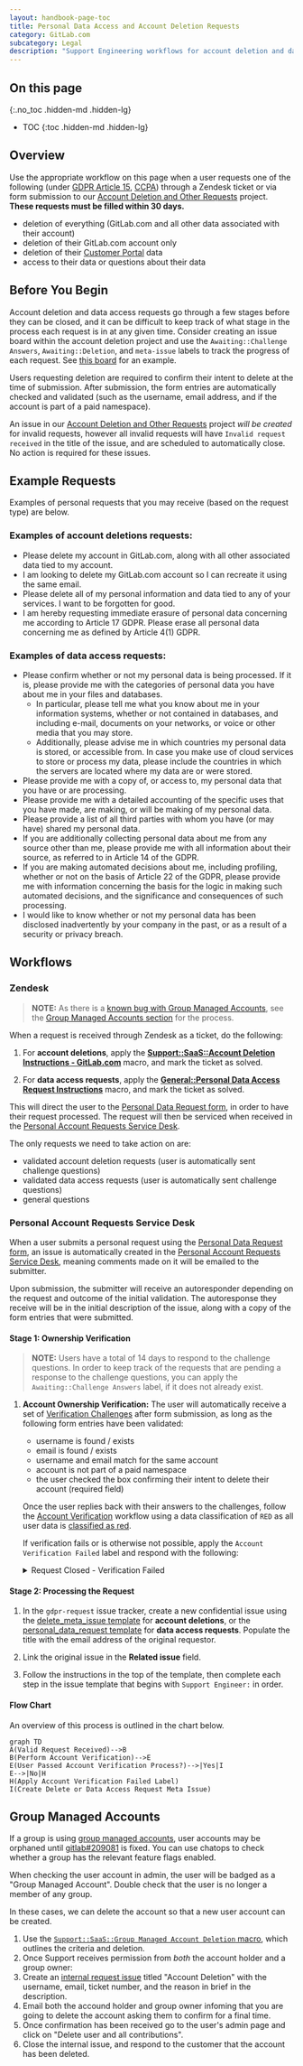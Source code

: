 ```yaml
---
layout: handbook-page-toc
title: Personal Data Access and Account Deletion Requests
category: GitLab.com
subcategory: Legal
description: "Support Engineering workflows for account deletion and data access requests"
---
```


## On this page
{:.no_toc .hidden-md .hidden-lg}

- TOC
{:toc .hidden-md .hidden-lg}

## Overview
Use the appropriate workflow on this page when a user requests one of the following (under [GDPR Article 15](https://gdpr-text.com/read/article-15/), [CCPA](https://oag.ca.gov/privacy/ccpa)) through a Zendesk ticket or via form submission to our [Account Deletion and Other Requests](https://gitlab.com/gitlab-com/gdpr-request/issues/service_desk) project. **These requests must be filled within 30 days.**

- deletion of everything (GitLab.com and all other data associated with their account)
- deletion of their GitLab.com account only
- deletion of their [Customer Portal](http://customers.gitlab.com/) data
- access to their data or questions about their data

## Before You Begin

Account deletion and data access requests go through a few stages before they can be closed, and it can be difficult to keep track of what stage in the process each request is in at any given time. Consider creating an issue board within the account deletion project and use the `Awaiting::Challenge Answers`, `Awaiting::Deletion`, and `meta-issue` labels to track the progress of each request. See [this board](https://gitlab.com/gitlab-com/gdpr-request/-/boards/2316580?assignee_username=tristan&) for an example.

Users requesting deletion are required to confirm their intent to delete at the time of submission. After submission, the form entries are automatically checked and validated (such as the username, email address, and if the account is part of a paid namespace).

An issue in our [Account Deletion and Other Requests](https://gitlab.com/gitlab-com/gdpr-request/issues/service_desk) project *will be created* for invalid requests, however all invalid requests will have `Invalid request received` in the title of the issue, and are scheduled to automatically close. No action is required for these issues.

## Example Requests

Examples of personal requests that you may receive (based on the request type) are below.

### Examples of **account deletions requests**:

- Please delete my account in GitLab.com, along with all other associated data tied to my account.
- I am looking to delete my GitLab.com account so I can recreate it using the same email.
- Please delete all of my personal information and data tied to any of your services. I want to be forgotten for good.
- I am hereby requesting immediate erasure of personal data concerning me according to Article 17 GDPR. Please erase all personal data concerning me as defined by Article 4(1) GDPR.

### Examples of **data access requests**:

- Please confirm whether or not my personal data is being processed. If it is, please provide me with the categories of personal data you have about me in your files and databases.
     - In particular, please tell me what you know about me in your information systems, whether or not contained in databases, and including e-mail, documents on your networks, or voice or other media that you may store.
     - Additionally, please advise me in which countries my personal data is stored, or accessible from. In case you make use of cloud services to store or process my data, please include the countries in which the servers are located where my data are or were stored.
- Please provide me with a copy of, or access to, my personal data that you have or are processing.
- Please provide me with a detailed accounting of the specific uses that you have made, are making, or will be making of my personal data.
- Please provide a list of all third parties with whom you have (or may have) shared my personal data.
- If you are additionally collecting personal data about me from any source other than me, please provide me with all information about their source, as referred to in Article 14 of the GDPR.
- If you are making automated decisions about me, including profiling, whether or not on the basis of Article 22 of the GDPR, please provide me with information concerning the basis for the logic in making such automated decisions, and the significance and consequences of such processing.
- I would like to know whether or not my personal data has been disclosed inadvertently by your company in the past, or as a result of a security or privacy breach.

## Workflows

### Zendesk

>**NOTE:** As there is a [known bug with Group Managed Accounts](https://gitlab.com/gitlab-org/gitlab/-/issues/209081), see the [Group Managed Accounts section](#group-managed-accounts) for the process.

When a request is received through Zendesk as a ticket, do the following:

1. For **account deletions**, apply the [**Support::SaaS::Account Deletion Instructions - GitLab.com**](https://gitlab.zendesk.com/agent/admin/macros/360027176693) macro, and mark the ticket as solved.

1. For **data access requests**, apply the [**General::Personal Data Access Request Instructions**](https://gitlab.com/search?utf8=%E2%9C%93&group_id=2573624&project_id=17008590&scope=&search_code=true&snippets=false&repository_ref=master&nav_source=navbar&search=id%3A+360043149613) macro, and mark the ticket as solved.

This will direct the user to the [Personal Data Request form](https://support.gitlab.io/account-deletion/), in order to have their request processed. The request will then be serviced when received in the [Personal Account Requests Service Desk](https://gitlab.com/gitlab-com/gdpr-request/issues/service_desk).

The only requests we need to take action on are:

- validated account deletion requests (user is automatically sent challenge questions)
- validated data access requests (user is automatically sent challenge questions)
- general questions

### Personal Account Requests Service Desk

When a user submits a personal request using the [Personal Data Request form](https://support.gitlab.io/account-deletion/), an issue is automatically created in the [Personal Account Requests Service Desk](https://gitlab.com/gitlab-com/gdpr-request/-/issues/service_desk), meaning comments made on it will be emailed to the submitter.

Upon submission, the submitter will receive an autoresponder depending on the request and outcome of the initial validation. The autoresponse they receive will be in the initial description of the issue, along with a copy of the form entries that were submitted.

#### **Stage 1: Ownership Verification**

>**NOTE:** Users have a total of 14 days to respond to the challenge questions. In order to keep track of the requests that are pending a response to the challenge questions, you can apply the `Awaiting::Challenge Answers` label, if it does not already exist.

1. **Account Ownership Verification:**
   The user will automatically receive a set of [Verification Challenges](https://gitlab.com/gitlab-com/support/internal-requests/-/wikis/Account-Verification-Challenges) after form submission, as long as the following form entries have been validated:
   - username is found / exists
   - email is found / exists
   - username and email match for the same account
   - account is not part of a paid namespace
   - the user checked the box confirming their intent to delete their account (required field)
   
   Once the user replies back with their answers to the challenges, follow the [Account Verification](https://about.gitlab.com/handbook/support/workflows/account_verification.html#if-the-user-responds-with-the-need-for-further-verification-by-answering-the-challenges) workflow using a data classification of `RED` as all user data is [classified as red](https://docs.google.com/spreadsheets/d/1eNuSLuBcZWQe13SV1TfEjtNdCOZw7G7ofY9A42Y0sPA/edit#gid=797822036). 
   
   If verification fails or is otherwise not possible, apply the `Account Verification Failed` label and respond with the following:

   <details>
     <summary markdown="span">Request Closed - Verification Failed</summary>

     <p>Greetings,</p>

     <p>Unfortunately, the answers to our verification challenges have failed. As a result, we are unable to process your account deletion request. This issue will be closed.</p>

     <p>Regards,</p>
   </details>


#### **Stage 2: Processing the Request**

1. In the `gdpr-request` issue tracker, create a new confidential issue using the [delete_meta_issue template](https://gitlab.com/gitlab-com/gdpr-request/issues/new?issuable_template=deletion_meta_issue) for **account deletions**, or the [personal_data_request template](https://gitlab.com/gitlab-com/gdpr-request/-/issues/new?issuable_template=personal_data_access_request) for **data access requests**. Populate the title with the email address of the original requestor.

1. Link the original issue in the **Related issue** field.

1. Follow the instructions in the top of the template, then complete each step in the issue template that begins with `Support Engineer:` in order.

#### Flow Chart

An overview of this process is outlined in the chart below.

```mermaid
graph TD
A(Valid Request Received)-->B
B(Perform Account Verification)-->E
E(User Passed Account Verification Process?)-->|Yes|I
E-->|No|H
H(Apply Account Verification Failed Label)
I(Create Delete or Data Access Request Meta Issue)
```

## Group Managed Accounts

If a group is using [group managed accounts](https://docs.gitlab.com/ee/user/group/saml_sso/group_managed_accounts.html), user accounts may be orphaned until [gitlab#209081](https://gitlab.com/gitlab-org/gitlab/-/issues/209081) is fixed. You can use chatops to check whether a group has the relevant feature flags enabled.

When checking the user account in admin, the user will be badged as a "Group Managed Account". Double check that the user is no longer a member of any group.

In these cases, we can delete the account so that a new user account can be created.

1. Use the [`Support::SaaS::Group Managed Account Deletion` macro](https://gitlab.com/search?utf8=%E2%9C%93&group_id=2573624&project_id=17008590&scope=&search_code=true&snippets=false&repository_ref=master&nav_source=navbar&search=id%3A+360073474899), which outlines the criteria and deletion.
1. Once Support receives permission from *both* the account holder and a group owner:
1. Create an [internal request issue](https://gitlab.com/gitlab-com/support/internal-requests/-/issues/new) titled "Account Deletion" with the username, email, ticket number, and the reason in brief in the description.
1. Email both the accound holder and group owner infoming that you are going to delete the account asking them to confirm for a final time.
1. Once confirmation has been received go to the user's admin page and click on "Delete user and all contributions".
1. Close the internal issue, and respond to the customer that the account has been deleted.
